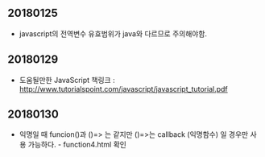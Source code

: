 ## 20180125
+ javascript의 전역변수 유효범위가 java와 다르므로 주의해야함.

## 20180129
+ 도움될만한 JavaScript 책링크 : http://www.tutorialspoint.com/javascript/javascript_tutorial.pdf

## 20180130

+ 익명일 때 funcion()과 ()=> 는 같지만 ()=>는 callback (익명함수) 일 경우만 사용 가능하다. - function4.html 확인
